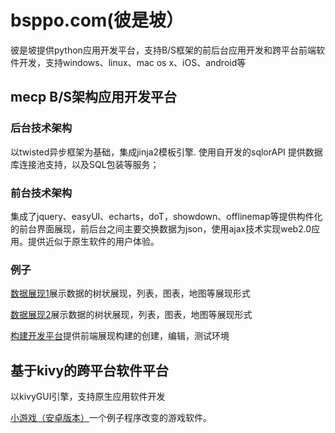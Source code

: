 # bsppo.com(彼是坡）

彼是坡提供python应用开发平台，支持B/S框架的前后台应用开发和跨平台前端软件开发，支持windows、linux、mac os x、iOS、android等



## mecp B/S架构应用开发平台

### 后台技术架构

以twisted异步框架为基础，集成jinja2模板引擎. 使用自开发的sqlorAPI 提供数据库连接池支持，以及SQL包装等服务；



### 前台技术架构

集成了jquery、easyUI、echarts，doT，showdown、offlinemap等提供构件化的前台界面展现，前后台之间主要交换数据为json，使用ajax技术实现web2.0应用。提供近似于原生软件的用户体验。





### 例子

[数据展现1](../cfae)展示数据的树状展现，列表，图表，地图等展现形式

[数据展现2](../newcfae)展示数据的树状展现，列表，图表，地图等展现形式

[构建开发平台](../vc)提供前端展现构建的创建，编辑，测试环境



## 基于kivy的跨平台软件平台

以kivyGUI引擎，支持原生应用软件开发

[小游戏（安卓版本）](../downloads/apk)一个例子程序改变的游戏软件。


